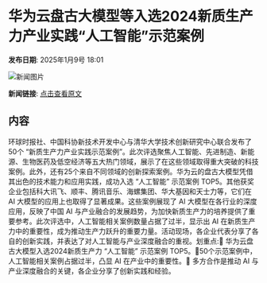 # 华为云盘古大模型等入选2024新质生产力产业实践“人工智能”示范案例

**发布日期**: 2025年1月9号 18:01

![新闻图片](https://pic.chinaz.com/picmap/thumb/201909091011483926_0.jpg)

**新闻链接**: [点击查看原文](https://www.aibase.com/zh/news/14603)

## 内容

环球时报社、中国科协新技术开发中心与清华大学技术创新研究中心联合发布了50个 “新质生产力产业实践示范案例”。此次评选聚焦人工智能、先进制造、新能源、生物医药及低空经济等五大热门领域，展示了在这些领域取得重大突破的科技案例。此外，还有25个来自不同领域的创新探索案例。华为云的盘古大模型凭借其出色的技术能力和应用实践，成功入选 “人工智能” 示范案例 TOP5。其他获奖企业包括科大讯飞、顺丰、腾讯音乐、海螺集团、华大基因和天士力等，它们在 AI 大模型的应用上也取得了显著成果。这些案例展现了 AI 大模型在各行业的深度应用，反映了中国 AI 与产业融合的发展趋势，为加快新质生产力的培养提供了重要参考。此次评选中，人工智能相关案例数量占据了过半，显示出 AI 在新质生产力中的重要性，成为推动生产力跃升的重要力量。活动现场，各企业代表分享了各自的创新实践，并表达了对人工智能与产业深度融合的重视。划重点:🌟 华为云盘古大模型入选2024新质生产力 “人工智能” 示范案例 TOP5。🚀50个示范案例中，人工智能相关案例占据过半，凸显 AI 在产业中的重要性。🤝 多方合作是推动 AI 与产业深度融合的关键，各企业分享了创新实践和经验。
